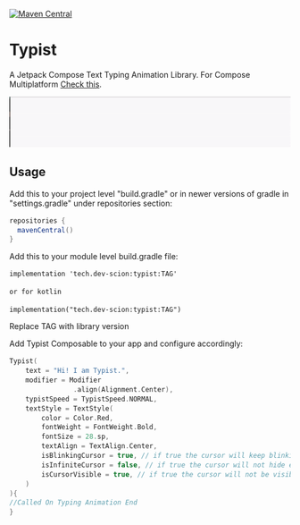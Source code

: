 [![Maven Central](https://img.shields.io/maven-central/v/tech.dev-scion/typist.svg?label=Maven%20Central)](https://search.maven.org/search?q=g:%22tech.dev-scion%22%20AND%20a:%22typist%22)

# Typist
A Jetpack Compose Text Typing Animation Library.
For Compose Multiplatform <a href="https://github.com/zeeshanali-k/Typist-CMP">Check this</a>.

<img src="/media/typist.gif">

## Usage
<p>Add this to your project level "build.gradle" or in newer versions of gradle in "settings.gradle" under repositories section:</p>

 ```groovy
repositories {
   mavenCentral()
}
```
<p>Add this to your module level build.gradle file:</p>

```groovy/kotlin
implementation 'tech.dev-scion:typist:TAG'

or for kotlin

implementation("tech.dev-scion:typist:TAG")
```
<p>Replace TAG with library version</p>

<p>Add Typist Composable to your app and configure accordingly:</p>

```kotlin
Typist(
    text = "Hi! I am Typist.",
    modifier = Modifier
                .align(Alignment.Center),
    typistSpeed = TypistSpeed.NORMAL,
    textStyle = TextStyle(
        color = Color.Red,
        fontWeight = FontWeight.Bold,
        fontSize = 28.sp,
        textAlign = TextAlign.Center,
        isBlinkingCursor = true, // if true the cursor will keep blinking
        isInfiniteCursor = false, // if true the cursor will not hide even after the text has been written
        isCursorVisible = true, // if true the cursor will not be visible at all
    )
){
//Called On Typing Animation End
}
```

